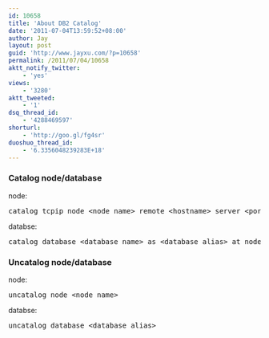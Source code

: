 ```yaml
---
id: 10658
title: 'About DB2 Catalog'
date: '2011-07-04T13:59:52+08:00'
author: Jay
layout: post
guid: 'http://www.jayxu.com/?p=10658'
permalink: /2011/07/04/10658
aktt_notify_twitter:
    - 'yes'
views:
    - '3280'
aktt_tweeted:
    - '1'
dsq_thread_id:
    - '4288469597'
shorturl:
    - 'http://goo.gl/fg4sr'
duoshuo_thread_id:
    - '6.3356048239283E+18'
---
```


<h3>Catalog node/database</h3>
node:
<pre lang="sql">catalog tcpip node &lt;node_name&gt; remote &lt;hostname&gt; server &lt;port_number&gt;</pre>
databse:
<pre lang="sql">catalog database &lt;database_name&gt; as &lt;database_alias&gt; at node &lt;node_name&gt;</pre>
<h3></h3>
<h3>Uncatalog node/database</h3>
node:
<pre lang="sql">uncatalog node &lt;node_name&gt;</pre>
databse:
<pre lang="sql">uncatalog database &lt;database_alias&gt;</pre>